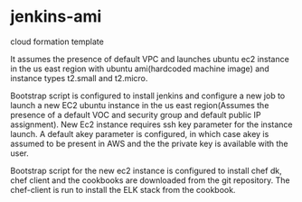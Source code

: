 # jenkins-ami
cloud formation template

It assumes the presence of default VPC and launches ubuntu ec2 instance in the us east region with ubuntu ami(hardcoded machine image) and instance types t2.small and t2.micro.

Bootstrap script is configured to install jenkins and configure a new job to launch a new EC2 ubuntu instance in the us east region(Assumes the presence of a default VOC and security group and default public IP assignment). New Ec2 instance requires ssh key parameter for the instance launch. A default akey parameter is configured, in which case akey is assumed to be present in AWS and the the private key is available with the user. 

Bootstrap script for the new ec2 instance is configured to install chef dk, chef client and the cookbooks are downloaded from the git repository. The chef-client is run to install the ELK stack from the cookbook.



